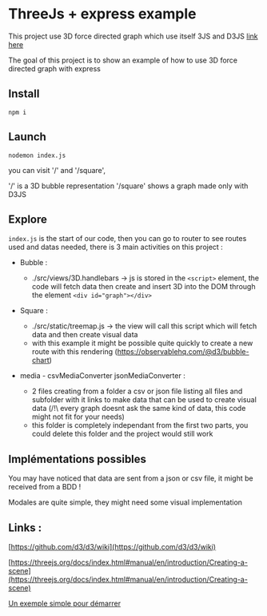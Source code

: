

# ThreeJs + express example 

This project use 3D force directed graph which use itself 3JS and D3JS [link here](https://github.com/vasturiano/3d-force-graph)

The goal of this project is to show an example of how to use 3D force directed graph with express

## Install

`npm i `

## Launch

`nodemon index.js`

you can visit '/' and '/square', 

'/' is a 3D bubble representation 
'/square' shows a graph made only with D3JS

## Explore

`index.js` is the start of our code, then you can go to router to see routes used and datas needed, there is 3 main activities on this project : 

- Bubble :
    - ./src/views/3D.handlebars -> js is stored in the `<script>` element, the code will fetch data then create and insert 3D into the DOM through the element `<div id="graph"></div>`

- Square :
    - ./src/static/treemap.js -> the view will call this script which will fetch data and then create visual data
    - with this example it might be possible quite quickly to create a new route with this rendering (https://observablehq.com/@d3/bubble-chart)

- media - csvMediaConverter jsonMediaConverter : 
    - 2 files creating from a folder a csv or json file listing all files and subfolder with it links to make data that can be used to create visual data (/!\ every graph doesnt ask the same kind of data, this code might not fit for your needs) 
    - this folder is completely independant from the first two parts, you could delete this folder and the project would still work 


## Implémentations possibles 

You may have noticed that data are sent from a json or csv file, it might be received from a BDD !

Modales are quite simple, they might need some visual implementation

## Links : 

[https://github.com/d3/d3/wiki](https://github.com/d3/d3/wiki)

[https://threejs.org/docs/index.html#manual/en/introduction/Creating-a-scene](https://threejs.org/docs/index.html#manual/en/introduction/Creating-a-scene)

[Un exemple simple pour démarrer](https://codepen.io/serkanyersen/pen/gOPerQ)
